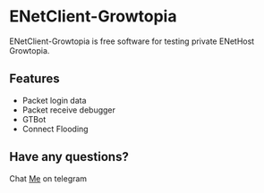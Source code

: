 # ENetClient-Growtopia
ENetClient-Growtopia is free software for testing private ENetHost Growtopia.

## Features
- Packet login data
- Packet receive debugger
- GTBot
- Connect Flooding

## Have any questions?
Chat [Me](https://t.me/OxygenBro) on telegram